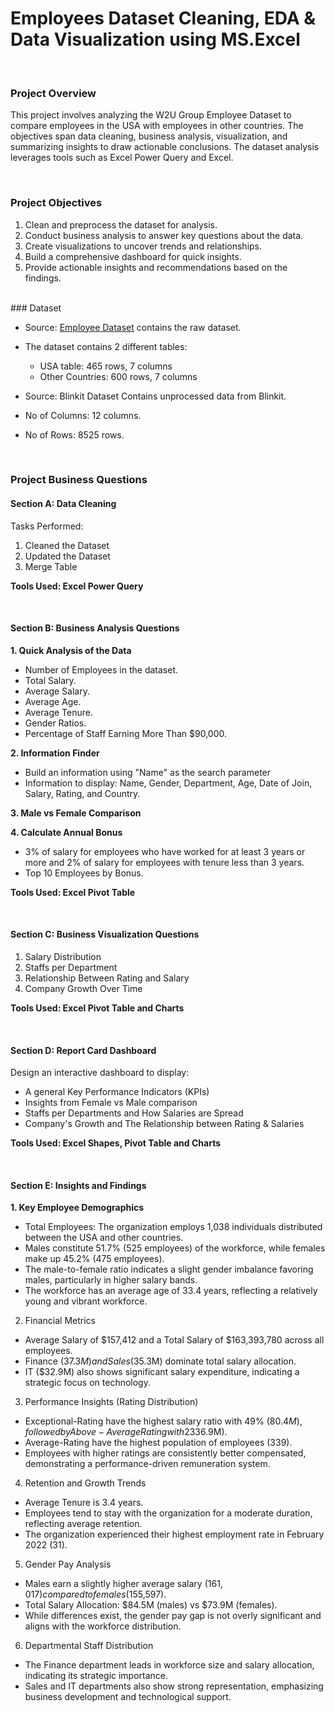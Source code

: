 # Employees Dataset Cleaning, EDA & Data Visualization using MS.Excel

<br>

### Project Overview

This project involves analyzing the W2U Group Employee Dataset to compare employees in the USA with employees in other countries. The objectives span data cleaning, business analysis, visualization, and summarizing insights to draw actionable conclusions. The dataset analysis leverages tools such as Excel Power Query and Excel.

<br>

###  Project Objectives

1. Clean and preprocess the dataset for analysis.
2. Conduct business analysis to answer key questions about the data.
3. Create visualizations to uncover trends and relationships.
4. Build a comprehensive dashboard for quick insights.
5. Provide actionable insights and recommendations based on the findings.

<br>
### Dataset

- Source: [Employee Dataset](https://mega.nz/file/x9QASRiJ#qDtln-U5-stvDq3dKyVVWRfwP_ikAKVDCGmVrUKa_YM) contains the raw dataset.
- The dataset contains 2 different tables:
  - USA table: 465 rows, 7 columns
  - Other Countries: 600 rows, 7 columns
  

- Source: Blinkit Dataset Contains unprocessed data from Blinkit.
- No of Columns: 12 columns.
- No of Rows: 8525 rows.



<BR>

### Project Business Questions
#### Section A: Data Cleaning
Tasks Performed:

1. Cleaned the Dataset
2. Updated the Dataset
3. Merge Table

**Tools Used: Excel Power Query**

<br>

#### Section B: Business Analysis Questions

**1. Quick Analysis of the Data**
- Number of Employees in the dataset.
- Total Salary.
- Average Salary.
- Average Age.
- Average Tenure.
- Gender Ratios.
- Percentage of Staff Earning More Than $90,000.

**2. Information Finder**
- Build an information using "Name" as the search parameter 
- Information to display: Name, Gender, Department, Age, Date of Join, Salary, Rating, and Country.

**3. Male vs Female Comparison**

**4. Calculate Annual Bonus**
- 3% of salary for employees who have worked for at least 3 years or more and 2% of salary for employees with tenure less than 3 years.
- Top 10 Employees by Bonus.

**Tools Used: Excel Pivot Table**

<br>

#### Section C: Business Visualization Questions

1. Salary Distribution
2. Staffs per Department
3. Relationship Between Rating and Salary
4. Company Growth Over Time

**Tools Used: Excel Pivot Table and Charts**

<br>

#### Section D: Report Card Dashboard

Design an interactive dashboard to display:

- A general Key Performance Indicators (KPIs)
- Insights from Female vs Male comparison
- Staffs per Departments and How Salaries are Spread
- Company's Growth and The Relationship between Rating & Salaries

**Tools Used: Excel Shapes, Pivot Table and Charts**

<br>

#### Section E: Insights and Findings

**1. Key Employee Demographics**
- Total Employees: The organization employs 1,038 individuals distributed between the USA and other countries.
- Males constitute 51.7% (525 employees) of the workforce, while females make up 45.2% (475 employees).
- The male-to-female ratio indicates a slight gender imbalance favoring males, particularly in higher salary bands.
- The workforce has an average age of 33.4 years, reflecting a relatively young and vibrant workforce.

2. Financial Metrics
- Average Salary of $157,412 and a Total Salary of $163,393,780 across all employees.
- Finance ($37.3M) and Sales ($35.3M) dominate total salary allocation.
- IT ($32.9M) also shows significant salary expenditure, indicating a strategic focus on technology.
 
3. Performance Insights (Rating Distribution)
- Exceptional-Rating have the highest salary ratio with 49% ($80.4M), followed by Above-Average Rating with 23% ($36.9M).
- Average-Rating have the highest population of employees (339).
- Employees with higher ratings are consistently better compensated, demonstrating a performance-driven remuneration system.

4. Retention and Growth Trends
- Average Tenure is 3.4 years.
- Employees tend to stay with the organization for a moderate duration, reflecting average retention.
- The organization experienced their highest employment rate in February 2022 (31).

5. Gender Pay Analysis
- Males earn a slightly higher average salary ($161,017) compared to females ($155,597).
- Total Salary Allocation: $84.5M (males) vs $73.9M (females).
- While differences exist, the gender pay gap is not overly significant and aligns with the workforce distribution.

6. Departmental Staff Distribution
- The Finance department leads in workforce size and salary allocation, indicating its strategic importance.
- Sales and IT departments also show strong representation, emphasizing business development and technological support.



